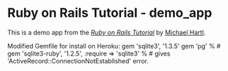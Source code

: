 # Ruby on Rails Tutorial - demo_app

This is a demo app from the [*Ruby on Rails Tutorial*](http://railstutorial.org) by [Michael Hartl](http://michaelhartl.com).

Modified Gemfile for install on Heroku: 
gem 'sqlite3', '1.3.5'
gem 'pg'
% # gem 'sqlite3-ruby', '1.2.5', :require => 'sqlite3'
% # gives 'ActiveRecord::ConnectionNotEstablished' error.

